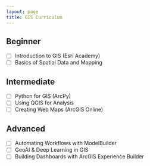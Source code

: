 ```yaml
---
layout: page
title: GIS Curriculum
---
```


## Beginner
- [ ] Introduction to GIS (Esri Academy)
- [ ] Basics of Spatial Data and Mapping

## Intermediate
- [ ] Python for GIS (ArcPy)
- [ ] Using QGIS for Analysis
- [ ] Creating Web Maps (ArcGIS Online)

## Advanced
- [ ] Automating Workflows with ModelBuilder
- [ ] GeoAI & Deep Learning in GIS
- [ ] Building Dashboards with ArcGIS Experience Builder
